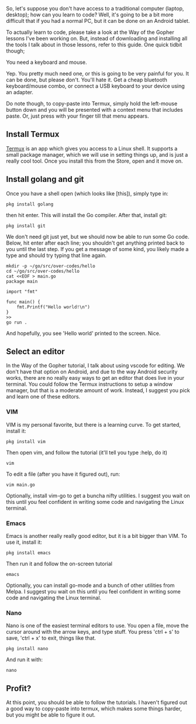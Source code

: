 <!-- @template "post.html" -->
<!-- @title "Using an Android tablet for software development" -->

So, let's suppose you don't have access to a traditional computer (laptop, desktop); how can you learn to code?
Well, it's going to be a bit more difficult that if you had a normal PC, but it can be done on an Android tablet.

To actually learn to code, please take a look at the Way of the Gopher lessons I've been working on. But, instead of
downloading and installing all the tools I talk about in those lessons, refer to this guide. One quick tidbit though;

You need a keyboard and mouse.

Yep. You pretty much need one, or this is going to be very painful for you. It can be done, but please don't. You'll
hate it. Get a cheap bluetooth keyboard/mouse combo, or connect a USB keyboard to your device using an adapter.

Do note though, to copy-paste into Termux, simply hold the left-mouse button down and you will be presented with a
context menu that includes paste. Or, just press with your finger till that menu appears.

## Install Termux

[Termux] is an app which gives you access to a Linux shell. It supports a small package manager, which we will use
in setting things up, and is just a really cool tool. Once you install this from the Store, open and it move on.

[Termux]: https://termux.com/

## Install golang and git

Once you have a shell open (which looks like [this]), simply type in:

    pkg install golang

then hit enter. This will install the Go compiler. After that, install git:

    pkg install git

We don't need git just yet, but we should now be able to run some Go code.
Below, hit enter after each line; you shouldn't get anything printed back to you until the last step.
If you get a message of some kind, you likely made a type and should try typing that line again.

    mkdir -p ~/go/src/over-codes/hello
    cd ~/go/src/over-codes/hello
    cat <<EOF > main.go
    package main

    import "fmt"

    func main() {
        fmt.Printf("Hello world!\n")
    }
    >>
    go run .

And hopefully, you see 'Hello world' printed to the screen. Nice.

## Select an editor

In the Way of the Gopher tutorial, I talk about using vscode for editing. We don't have that option
on Android, and due to the way Android security works, there are no really easy ways to get an editor that does
live in your terminal. You could follow the Termux instructions to setup a window manager, but that is a moderate
amount of work. Instead, I suggest you pick and learn one of these editors.

### VIM

VIM is my personal favorite, but there is a learning curve. To get started, install it:

    pkg install vim

Then open vim, and follow the tutorial (it'll tell you type :help, do it)

    vim

To edit a file (after you have it figured out), run:

    vim main.go

Optionally, install vim-go to get a buncha nifty utilities. I suggest you wait on this until you feel confident in
writing some code and navigating the Linux terminal.

### Emacs

Emacs is another really really good editor, but it is a bit bigger than VIM. To use it, install it:

    pkg install emacs

Then run it and follow the on-screen tutorial

    emacs

Optionally, you can install go-mode and a bunch of other utilities from Melpa. I suggest you wait on this until you
feel confident in writing some code and navigating the Linux terminal.

### Nano

Nano is one of the easiest terminal editors to use. You open a file, move the cursor around with the arrow keys, and
type stuff. You press 'ctrl + s' to save, 'ctrl + x' to exit, things like that.

    pkg install nano

And run it with:

    nano

## Profit?

At this point, you should be able to follow the tutorials. I haven't figured out a good way to copy-paste into termux, which
makes some things harder, but you might be able to figure it out.